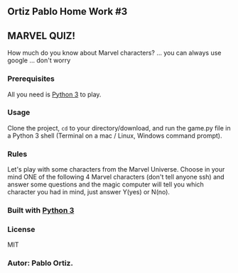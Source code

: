 ## Ortiz Pablo Home Work #3
## MARVEL QUIZ!

How much do you know about Marvel characters? ... you can always use google ... don't worry

### Prerequisites
All you need is [Python 3](https://www.python.org/ "Python 3") to play.

### Usage
Clone the project, <code>cd</code> to your directory/download, and run the game.py file in a Python 3 shell (Terminal on a mac / Linux, Windows command prompt).

### Rules
Let's play with some characters from the Marvel Universe.
Choose in your mind ONE of the following 4 Marvel characters (don't tell anyone ssh) and answer some questions and the magic computer will tell you which character you had in mind, just answer Y(yes) or N(no).


### Built with [Python 3](https://www.python.org/doc/ "Python 3")

### License 
MIT

### Autor: Pablo Ortiz.
